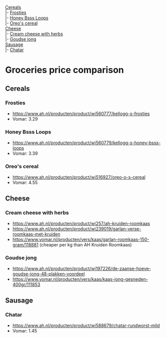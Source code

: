 [Cereals](#cereals)  
|- [Frosties](#frosties)  
|- [Honey Bsss Loops](#honey-bsss-loops)  
|- [Oreo's cereal](#oreo-s-cereal)  
[Cheese](#cheese)  
|- [Cream cheese with herbs](#cream-cheese-with-herbs)  
|- [Goudse jong](#goudse-jong)  
[Sausage](#sausage)  
|- [Chatar](#chatar)  

# Groceries price comparison
## Cereals
### Frosties
- https://www.ah.nl/producten/product/wi560777/kellogg-s-frosties  
- Vomar: 3.29  

### Honey Bsss Loops
- https://www.ah.nl/producten/product/wi560779/kellogg-s-honey-bsss-loops  
- Vomar: 3.39  

### Oreo's cereal
- https://www.ah.nl/producten/product/wi516927/oreo-o-s-cereal  
- Vomar: 4.55  

## Cheese
### Cream cheese with herbs
- https://www.ah.nl/producten/product/wi257/ah-kruiden-roomkaas  
- https://www.ah.nl/producten/product/wi239019/garlan-verse-roomkaas-met-kruiden  
- https://www.vomar.nl/producten/vers/kaas/garlan-roomkaas-150-gram/118881 (cheaper per kg than AH Kruiden Roomkaas)  
### Goudse jong
- https://www.ah.nl/producten/product/wi197226/de-zaanse-hoeve-goudse-jong-48-plakken-voordeel  
- https://www.vomar.nl/producten/vers/kaas/kaas-jong-gesneden-400gr/111853  

## Sausage
### Chatar
- https://www.ah.nl/producten/product/wi588679/chatar-rundworst-mild  
- Vomar: 1.45  

